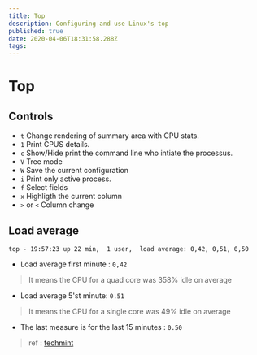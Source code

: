```yaml
---
title: Top
description: Configuring and use Linux's top
published: true
date: 2020-04-06T18:31:58.288Z
tags: 
---
```


# Top

## Controls

- `t` Change rendering of summary area with CPU stats.
- `1` Print CPUS details.
- `c` Show/Hide print the command line who intiate the processus.
- `V` Tree mode
-  `W` Save the current configuration
-  `i` Print only active process.
-  `f` Select fields
-  `x` Highligth the current column
-  `>` or `<` Column change

## Load average

`top - 19:57:23 up 22 min,  1 user,  load average: 0,42, 0,51, 0,50`

* Load average first minute : `0,42`
> It means the CPU for a quad core was 358% idle on average

* Load average 5'st minute: `0.51`
> It means the CPU for a single core was 49% idle on average

* The last measure is for the last 15 minutes : `0.50`

> ref : [techmint](https://www.tecmint.com/understand-linux-load-averages-and-monitor-performance/)